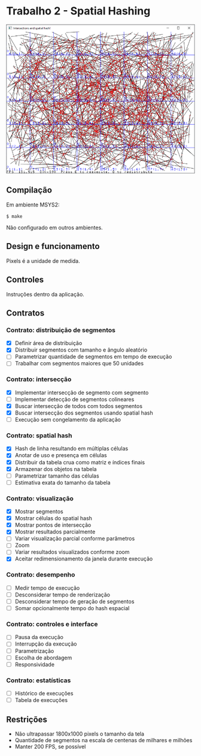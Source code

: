 # Trabalho 2 - Spatial Hashing

![Visualização da intersecção entre segmentos](print.png)

## Compilação

Em ambiente MSYS2:

    $ make

Não configurado em outros ambientes.

## Design e funcionamento

Pixels é a unidade de medida.

## Controles

Instruções dentro da aplicação.

## Contratos

### Contrato: distribuição de segmentos

- [X] Definir área de distribuição
- [X] Distribuir segmentos com tamanho e ângulo aleatório
- [ ] Parametrizar quantidade de segmentos em tempo de execução
- [ ] Trabalhar com segmentos maiores que 50 unidades

### Contrato: intersecção

- [X] Implementar intersecção de segmento com segmento
- [ ] Implementar detecção de segmentos colineares
- [X] Buscar intersecção de todos com todos segmentos
- [X] Buscar intersecção dos segmentos usando spatial hash
- [ ] Execução sem congelamento da aplicação

### Contrato: spatial hash

- [X] Hash de linha resultando em múltiplas células
- [X] Anotar de uso e presença em células
- [X] Distribuir da tabela crua como matriz e índices finais
- [X] Armazenar dos objetos na tabela
- [ ] Parametrizar tamanho das células
- [ ] Estimativa exata do tamanho da tabela

### Contrato: visualização

- [X] Mostrar segmentos
- [X] Mostrar células do spatial hash
- [X] Mostrar pontos de intersecção
- [X] Mostrar resultados parcialmente
- [ ] Variar visualização parcial conforme parâmetros
- [ ] Zoom
- [ ] Variar resultados visualizados conforme zoom
- [X] Aceitar redimensionamento da janela durante execução

### Contrato: desempenho

- [ ] Medir tempo de execução
- [ ] Desconsiderar tempo de renderização
- [ ] Desconsiderar tempo de geração de segmentos
- [ ] Somar opcionalmente tempo do hash espacial

### Contrato: controles e interface

- [ ] Pausa da execução
- [ ] Interrupção da execução
- [ ] Parametrização
- [ ] Escolha de abordagem
- [ ] Responsividade

### Contrato: estatísticas 

- [ ] Histórico de execuções
- [ ] Tabela de execuções

## Restrições

- Não ultrapassar 1800x1000 pixels o tamanho da tela
- Quantidade de segmentos na escala de centenas de milhares e milhões
- Manter 200 FPS, se possível
